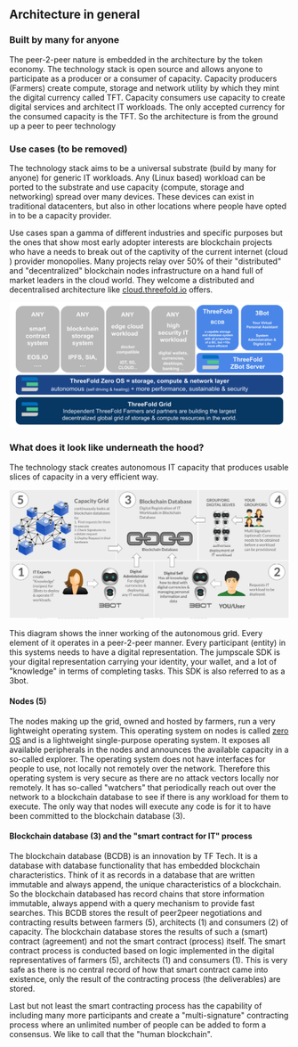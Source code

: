 
## Architecture in general

### Built by many for anyone
The peer-2-peer nature is embedded in the architecture by the token economy. The technology stack is open source and allows anyone to participate as a producer or a consumer of capacity. Capacity producers (Farmers) create compute, storage and network utility by which they mint the digital currency called TFT. Capacity consumers use capacity to create digital services and architect IT workloads. The only accepted currency for the consumed capacity is the TFT. So the architecture is from the ground up a peer to peer technology

### Use cases (to be removed)

The technology stack aims to be a universal substrate (build by many for anyone) for generic IT workloads. Any (Linux based) workload can be ported to the substrate and use capacity (compute, storage and networking) spread over many devices. These devices can exist in traditional datacenters, but also in other locations where people have opted in to be a capacity provider.

Use cases span a gamma of different industries and specific purposes but the ones that show most early adopter interests are blockchain projects who have a needs to break out of the captivity of the current internet (cloud ) provider monopolies. Many projects relay over 50% of their "distributed" and "decentralized" blockchain nodes infrastructure on a hand full of market leaders in the cloud world. They welcome a distributed and decentralised architecture like [cloud.threefold.io](http://cloud.threefold.io) offers.

![](img/architecture1.png)

### What does it look like underneath the hood?

The technology stack creates autonomous IT capacity that produces usable slices of capacity in a very efficient way.

![](img/scfit.png)

This diagram shows the inner working of the autonomous grid. Every element of it operates in a peer-2-peer manner. Every participant (entity) in this systems needs to have a digital representation. The jumpscale SDK is your digital representation carrying your identity, your wallet, and a lot of "knowledge" in terms of completing tasks. This SDK is also referred to as a 3bot.

#### Nodes (5)
The nodes making up the grid, owned and hosted by farmers, run a very lightweight operating system. This operating system on nodes is called  [zero OS](https://github.com/threefoldtech/zos) and is a lightweight single-purpose operating system. It exposes all available peripherals in the nodes and announces the available capacity in a so-called explorer. The operating system does not have interfaces for people to use, not locally not remotely over the network. Therefore this operating system is very secure as there are no attack vectors locally nor remotely. It has so-called "watchers" that periodically reach out over the network to a blockchain database to see if there is any workload for them to execute. The only way that nodes will execute any code is for it to have been committed to the blockchain database (3).

#### Blockchain database (3) and the "smart contract for IT" process
The blockchain database (BCDB) is an innovation by TF Tech. It is a database with database functionality that has embedded blockchain characteristics. Think of it as records in a database that are written immutable and always append, the unique characteristics of a blockchain. So the blockchain databased has record chains that store information immutable, always append with a query mechanism to provide fast searches. This BCDB stores the result of peer2peer negotiations and contracting results between farmers (5), architects (1) and consumers (2) of capacity. The blockchain database stores the results of such a (smart) contract (agreement) and not the smart contract (process) itself. The smart contract process is conducted based on logic implemented in the digital representatives of farmers (5), architects (1) and consumers (1). This is very safe as there is no central record of how that smart contract came into existence, only the result of the contracting process (the deliverables) are stored.

Last but not least the smart contracting process has the capability of including many more participants and create a "multi-signature" contracting process where an unlimited number of people can be added to form a consensus. We like to call that the "human blockchain".


<!--
TODO Topics:  >